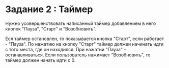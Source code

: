 # Задание 2 : Таймер

Нужно усовершенствовать написанный таймер добавлением в него кнопок "Пауза", "Старт" и "Возобновить".

Есл таймер остановлен, то показывается кнопка "Старт", если работает - "Пауза".
По нажатию на кнопку "Старт" таймер должен начинать идти с того места, где он находился. При нажатии "Пауза" - останавливаться.
Если пользователь нажимает "Возобновить", то таймер должен начать идти с 0.